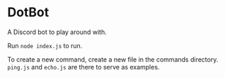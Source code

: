 # DotBot
A Discord bot to play around with.

Run `node index.js` to run.

To create a new command, create a new file in the commands directory.
`ping.js` and `echo.js` are there to serve as examples.